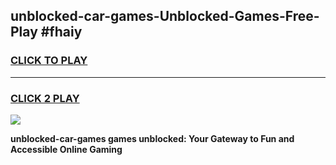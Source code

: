 
## unblocked-car-games-Unblocked-Games-Free-Play #fhaiy
<h3>
<a href="https://us.freeplayer.one?title=unblocked-car-games&ref=9M">CLICK TO PLAY</a></h3>
<hr>

<h3>
<a href="https://us.freeplayer.one?title=unblocked-car-games&ref=9M">CLICK 2 PLAY</a>
  
</h3>

<a href="https://us.freeplayer.one?title=unblocked-car-games&ref=9M"><img src="https://clearcache.store/games.png"></a>


**unblocked-car-games games unblocked: Your Gateway to Fun and Accessible Online Gaming**
